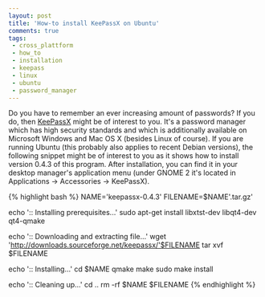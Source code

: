 ```yaml
---
layout: post
title: 'How-to install KeePassX on Ubuntu'
comments: true
tags:
 - cross_plattform
 - how_to
 - installation
 - keepass
 - linux
 - ubuntu
 - password_manager
---
```


Do you have to remember an ever increasing amount of passwords? If you do, then
[KeePassX](http://www.keepassx.org/) might be of interest to you. It's a
password manager which has high security standards and which is additionally
available on Microsoft Windows and Mac OS X (besides Linux of course). If you
are running Ubuntu (this probably also applies to recent Debian versions), the
following snippet might be of interest to you as it shows how to install
version 0.4.3 of this program. After installation, you can find it in your
desktop manager's application menu (under GNOME 2 it's located in
Applications -> Accessories -> KeePassX).

{% highlight bash %}
NAME='keepassx-0.4.3'
FILENAME=$NAME'.tar.gz'

echo ':: Installing prerequisites...'
sudo apt-get install libxtst-dev libqt4-dev qt4-qmake

echo ':: Downloading and extracting file...'
wget 'http://downloads.sourceforge.net/keepassx/'$FILENAME
tar xvf $FILENAME

echo ':: Installing...'
cd $NAME
qmake
make
sudo make install

echo ':: Cleaning up...'
cd ..
rm -rf $NAME $FILENAME
{% endhighlight %}